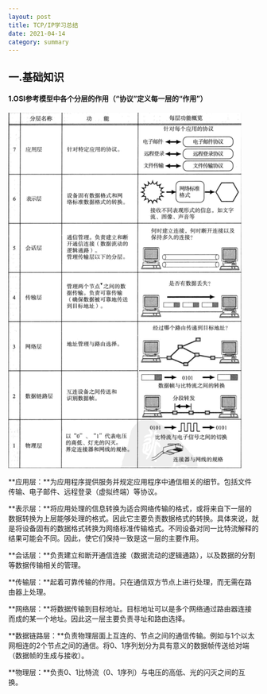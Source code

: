 ```yaml
---
layout: post
title: TCP/IP学习总结
date: 2021-04-14
category: summary
---
```


## 一.基础知识

#### 1.OSI参考模型中各个分层的作用（“协议”定义每一层的“作用”）

<img src="https://github.com/littleO-range/littleO-range.github.io/raw/master/_summaryimage/001.png" alt="001" style="zoom:100%;" />

**应用层：**为应用程序提供服务并规定应用程序中通信相关的细节。包括文件传输、电子邮件、远程登录（虚拟终端）等协议。

**表示层：**将应用处理的信息转换为适合网络传输的格式，或将来自下一层的数据转换为上层能够处理的格式。因此它主要负责数据格式的转换。具体来说，就是将设备固有的数据格式转换为网络标准传输格式。不同设备对同一比特流解释的结果可能会不同。因此，使它们保持一致是这一层的主要作用。

**会话层：**负责建立和断开通信连接（数据流动的逻辑通路），以及数据的分割等数据传输相关的管理。

**传输层：**起着可靠传输的作用。只在通信双方节点上进行处理，而无需在路由器上处理。

**网络层：**将数据传输到目标地址。目标地址可以是多个网络通过路由器连接而成的某一个地址。因此这一层主要负责寻址和路由选择。

**数据链路层：**负责物理层面上互连的、节点之间的通信传输。例如与1个以太网相连的2个节点之间的通信。将0、1序列划分为具有意义的数据帧传送给对端（数据帧的生成与接收）。

**物理层：**负责0、1比特流（0、1序列）与电压的高低、光的闪灭之间的互换。